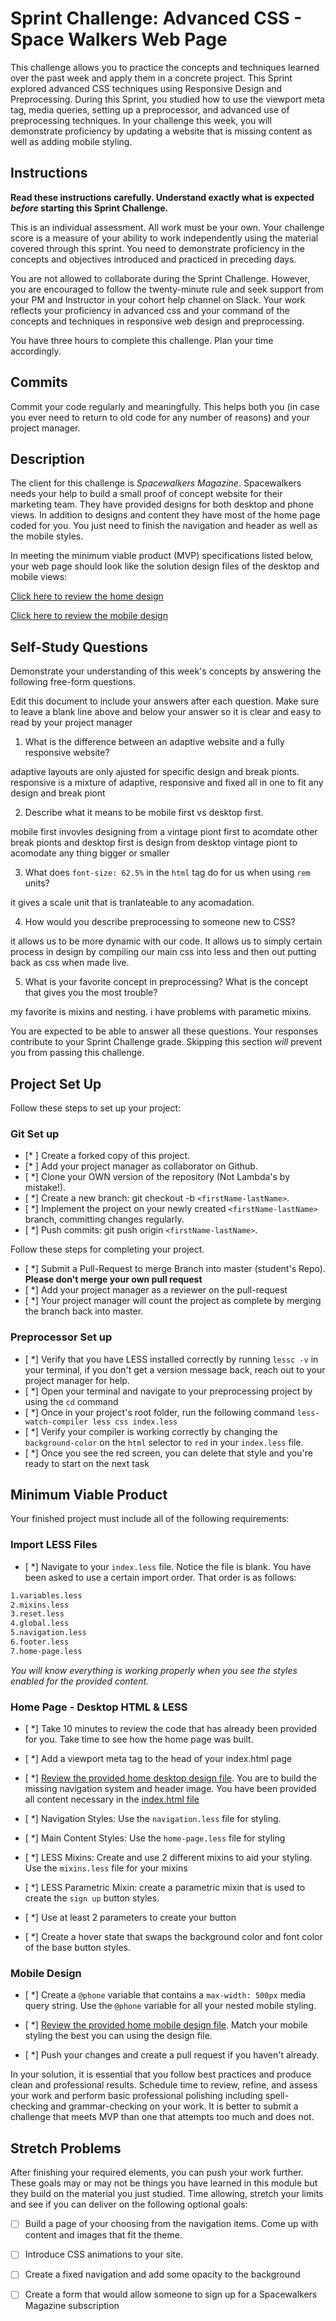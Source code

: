 # Sprint Challenge: Advanced CSS - Space Walkers Web Page

This challenge allows you to practice the concepts and techniques learned over the past week and apply them in a concrete project. This Sprint explored advanced CSS techniques using Responsive Design and Preprocessing. During this Sprint, you studied how to use the viewport meta tag, media queries, setting up a preprocessor, and advanced use of preprocessing techniques. In your challenge this week, you will demonstrate proficiency by updating a website that is missing content as well as adding mobile styling.

## Instructions

**Read these instructions carefully. Understand exactly what is expected _before_ starting this Sprint Challenge.**

This is an individual assessment. All work must be your own. Your challenge score is a measure of your ability to work independently using the material covered through this sprint. You need to demonstrate proficiency in the concepts and objectives introduced and practiced in preceding days.

You are not allowed to collaborate during the Sprint Challenge. However, you are encouraged to follow the twenty-minute rule and seek support from your PM and Instructor in your cohort help channel on Slack. Your work reflects your proficiency in advanced css and your command of the concepts and techniques in responsive web design and preprocessing.

You have three hours to complete this challenge. Plan your time accordingly.

## Commits

Commit your code regularly and meaningfully. This helps both you (in case you ever need to return to old code for any number of reasons) and your project manager.

## Description

The client for this challenge is _Spacewalkers Magazine_. Spacewalkers needs your help to build a small proof of concept website for their marketing team. They have provided designs for both desktop and phone views. In addition to designs and content they have most of the home page coded for you. You just need to finish the navigation and header as well as the mobile styles.

In meeting the minimum viable product (MVP) specifications listed below, your web page should look like the solution design files of the desktop and mobile views:

[Click here to review the home design](design-files/home-desktop.png)

[Click here to review the mobile design](design-files/home-mobile.png)

## Self-Study Questions

Demonstrate your understanding of this week's concepts by answering the following free-form questions.

Edit this document to include your answers after each question. Make sure to leave a blank line above and below your answer so it is clear and easy to read by your project manager

1. What is the difference between an adaptive website and a fully responsive website?

adaptive layouts are only ajusted for specific design and break pionts. responsive is a mixture of adaptive, responsive and fixed all in one to fit any design and break piont 

2. Describe what it means to be mobile first vs desktop first.

mobile first invovles designing from a vintage piont first to acomdate other break pionts and desktop first is design from 
desktop vintage piont to acomodate any thing bigger or smaller 

3. What does `font-size: 62.5%` in the `html` tag do for us when using `rem` units?
 
 it gives a scale unit that is tranlateable to any acomadation.

4. How would you describe preprocessing to someone new to CSS?

it allows us to be more dynamic with our code. It allows us to simply certain process in design by compiling our main css into 
less and then out putting back as css when made live.

5. What is your favorite concept in preprocessing? What is the concept that gives you the most trouble?

my favorite is mixins and nesting. i have problems with parametic mixins.

You are expected to be able to answer all these questions. Your responses contribute to your Sprint Challenge grade. Skipping this section *will* prevent you from passing this challenge.

## Project Set Up

Follow these steps to set up your project:

### Git Set up

- [* ] Create a forked copy of this project.
- [* ] Add your project manager as collaborator on Github.
- [ *] Clone your OWN version of the repository (Not Lambda's by mistake!).
- [ *] Create a new branch: git checkout -b `<firstName-lastName>`.
- [ *] Implement the project on your newly created `<firstName-lastName>` branch, committing changes regularly.
- [ *] Push commits: git push origin `<firstName-lastName>`.
 
Follow these steps for completing your project.

- [ *] Submit a Pull-Request to merge <firstName-lastName> Branch into master (student's  Repo). **Please don't merge your own pull request**
- [ *] Add your project manager as a reviewer on the pull-request
- [ *] Your project manager will count the project as complete by merging the branch back into master.
 

### Preprocessor Set up

* [ *] Verify that you have LESS installed correctly by running `lessc -v` in your terminal, if you don't get a version message back, reach out to your project manager for help.
* [ *] Open your terminal and navigate to your preprocessing project by using the `cd` command
* [ *] Once in your project's root folder, run the following command `less-watch-compiler less css index.less`
* [ *] Verify your compiler is working correctly by changing the `background-color` on the `html` selector to `red` in your `index.less` file.
* [ *] Once you see the red screen, you can delete that style and you're ready to start on the next task

## Minimum Viable Product

Your finished project must include all of the following requirements:

### Import LESS Files

* [ *] Navigate to your `index.less` file. Notice the file is blank. You have been asked to use a certain import order. That order is as follows:

```markdown
1.variables.less
2.mixins.less
3.reset.less
4.global.less
5.navigation.less
6.footer.less
7.home-page.less
```

_You will know everything is working properly when you see the styles enabled for the provided content._  

### Home Page - Desktop HTML & LESS

* [ *] Take 10 minutes to review the code that has already been provided for you. Take time to see how the home page was built.

* [ *] Add a viewport meta tag to the head of your index.html page

* [ *] [Review the provided home desktop design file](design-files/home-desktop.png). You are to build the missing navigation system and header image. You have been provided all content necessary in the [index.html file](index.html)

* [ *] Navigation Styles: Use the `navigation.less` file for styling.

* [ *] Main Content Styles: Use the `home-page.less` file for styling

* [ *] LESS Mixins: Create and use 2 different mixins to aid your styling. Use the `mixins.less` file for your mixins

* [ *] LESS Parametric Mixin: create a parametric mixin that is used to create the `sign up` button styles.

* [ *]  Use at least 2 parameters to create your button

* [ *] Create a hover state that swaps the background color and font color of the base button styles.

### Mobile Design

* [ *] Create a `@phone` variable that contains a `max-width: 500px` media query string. Use the `@phone` variable for all your nested mobile styling.

* [ *] [Review the provided home mobile design file](design-files/home-mobile.png). Match your mobile styling the best you can using the design file.

* [ *] Push your changes and create a pull request if you haven't already.

In your solution, it is essential that you follow best practices and produce clean and professional results. Schedule time to review, refine, and assess your work and perform basic professional polishing including spell-checking and grammar-checking on your work. It is better to submit a challenge that meets MVP than one that attempts too much and does not.

## Stretch Problems

After finishing your required elements, you can push your work further. These goals may or may not be things you have learned in this module but they build on the material you just studied. Time allowing, stretch your limits and see if you can deliver on the following optional goals:

* [ ] Build a page of your choosing from the navigation items. Come up with content and images that fit the theme.

* [ ] Introduce CSS animations to your site.

* [ ] Create a fixed navigation and add some opacity to the background

* [ ] Create a form that would allow someone to sign up for a Spacewalkers Magazine subscription
